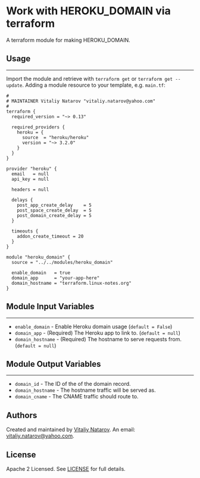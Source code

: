 # Work with HEROKU_DOMAIN via terraform

A terraform module for making HEROKU_DOMAIN.


## Usage
----------------------
Import the module and retrieve with ```terraform get``` or ```terraform get --update```. Adding a module resource to your template, e.g. `main.tf`:

```
#
# MAINTAINER Vitaliy Natarov "vitaliy.natarov@yahoo.com"
#
terraform {
  required_version = "~> 0.13"

  required_providers {
    heroku = {
      source  = "heroku/heroku"
      version = "~> 3.2.0"
    }
  }
}

provider "heroku" {
  email   = null
  api_key = null

  headers = null

  delays {
    post_app_create_delay    = 5
    post_space_create_delay  = 5
    post_domain_create_delay = 5
  }

  timeouts {
    addon_create_timeout = 20
  }
}

module "heroku_domain" {
  source = "../../modules/heroku_domain"

  enable_domain   = true
  domain_app      = "your-app-here"
  domain_hostname = "terraform.linux-notes.org"
}

```

## Module Input Variables
----------------------
- `enable_domain` - Enable Heroku domain usage (`default = False`)
- `domain_app` - (Required) The Heroku app to link to. (`default = null`)
- `domain_hostname` - (Required) The hostname to serve requests from. (`default = null`)

## Module Output Variables
----------------------
- `domain_id` - The ID of the of the domain record.
- `domain_hostname` - The hostname traffic will be served as.
- `domain_cname` - The CNAME traffic should route to.


## Authors

Created and maintained by [Vitaliy Natarov](https://github.com/SebastianUA). An email: [vitaliy.natarov@yahoo.com](vitaliy.natarov@yahoo.com).

## License

Apache 2 Licensed. See [LICENSE](https://github.com/SebastianUA/terraform/blob/master/LICENSE) for full details.
